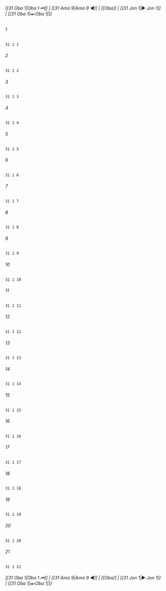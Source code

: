 
###### [[31 Oba 1|Oba 1 ⏮]] | [[31 Amó 9|Amó 9 ◀]] | [[Oba]] | [[31 Jon 1|▶ Jon 1]] | [[31 Oba 1|⏭ Oba 1|]]

###### 1
``` verse
31 1 1 
```
###### 2
``` verse
31 1 2 
```
###### 3
``` verse
31 1 3 
```
###### 4
``` verse
31 1 4 
```
###### 5
``` verse
31 1 5 
```
###### 6
``` verse
31 1 6 
```
###### 7
``` verse
31 1 7 
```
###### 8
``` verse
31 1 8 
```
###### 9
``` verse
31 1 9 
```
###### 10
``` verse
31 1 10 
```
###### 11
``` verse
31 1 11 
```
###### 12
``` verse
31 1 12 
```
###### 13
``` verse
31 1 13 
```
###### 14
``` verse
31 1 14 
```
###### 15
``` verse
31 1 15 
```
###### 16
``` verse
31 1 16 
```
###### 17
``` verse
31 1 17 
```
###### 18
``` verse
31 1 18 
```
###### 19
``` verse
31 1 19 
```
###### 20
``` verse
31 1 20 
```
###### 21
``` verse
31 1 21 
```

###### [[31 Oba 1|Oba 1 ⏮]] | [[31 Amó 9|Amó 9 ◀]] | [[Oba]] | [[31 Jon 1|▶ Jon 1]] | [[31 Oba 1|⏭ Oba 1|]]

